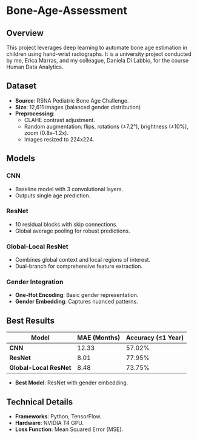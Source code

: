 # Bone-Age-Assessment

## Overview
This project leverages deep learning to automate bone age estimation in children using hand-wrist radiographs. It is a university project conducted by me, Erica Marras, and my colleague, Daniela Di Labbio, for the course Human Data Analytics.


## Dataset
- **Source**: RSNA Pediatric Bone Age Challenge.
- **Size**: 12,611 images (balanced gender distribution)
- **Preprocessing**:
  - CLAHE contrast adjustment.
  - Random augmentation: flips, rotations (±7.2°), brightness (±10%), zoom (0.8x–1.2x).
  - Images resized to 224x224.

## Models
### CNN
- Baseline model with 3 convolutional layers.
- Outputs single age prediction.

### ResNet
- 10 residual blocks with skip connections.
- Global average pooling for robust predictions.

### Global-Local ResNet
- Combines global context and local regions of interest.
- Dual-branch for comprehensive feature extraction.

### Gender Integration
- **One-Hot Encoding**: Basic gender representation.
- **Gender Embedding**: Captures nuanced patterns.

## Best Results
| Model         | MAE (Months) | Accuracy (≤1 Year) |
|---------------|--------------|-------------------------|
| **CNN**       | 12.33        | 57.02%                 |
| **ResNet**    | 8.01         | 77.95%                 |
| **Global-Local ResNet** | 8.48 | 73.75%                 |

- **Best Model**: ResNet with gender embedding.

## Technical Details
- **Frameworks**: Python, TensorFlow.
- **Hardware**: NVIDIA T4 GPU.
- **Loss Function**: Mean Squared Error (MSE).
